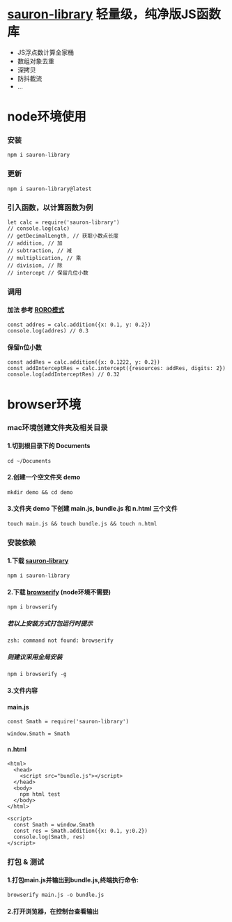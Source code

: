 
# [sauron-library](https://www.npmjs.com/package/sauron-library) 轻量级，纯净版JS函数库


+ JS浮点数计算全家桶
+ 数组对象去重
+ 深拷贝
+ 防抖截流
+ ...



# node环境使用

### 安装
```
npm i sauron-library
```
### 更新
```
npm i sauron-library@latest
```
### 引入函数，以计算函数为例
```
let calc = require('sauron-library')
// console.log(calc)    
// getDecimalLength, // 获取小数点长度
// addition, // 加
// subtraction, // 减
// multiplication, // 乘
// division, // 除
// intercept // 保留几位小数

```

### 调用

#### 加法 参考 [RORO模式](https://zhuanlan.zhihu.com/p/34025104)
```
const addres = calc.addition({x: 0.1, y: 0.2})
console.log(addres) // 0.3
```
#### 保留n位小数
```
const addRes = calc.addition({x: 0.1222, y: 0.2})
const addInterceptRes = calc.intercept({resources: addRes, digits: 2})
console.log(addInterceptRes) // 0.32
```

# browser环境

### mac环境创建文件夹及相关目录

#### 1.切到根目录下的 Documents
```
cd ~/Documents
```
#### 2.创建一个空文件夹 demo
```
mkdir demo && cd demo
```

#### 3.文件夹 demo 下创建 main.js, bundle.js 和 n.html 三个文件
```
touch main.js && touch bundle.js && touch n.html
```

### 安装依赖
#### 1.下载 [sauron-library](https://www.npmjs.com/package/sauron-npm)
```
npm i sauron-library
```

#### 2.下载 [browserify](https://www.npmjs.com/package/browserify) (node环境不需要)

```
npm i browserify
```
##### 若以上安装方式打包运行时提示
```
zsh: command not found: browserify
```

##### 则建议采用全局安装
```
npm i browserify -g
```

#### 3.文件内容

#### main.js
```
const Smath = require('sauron-library')

window.Smath = Smath
```
#### n.html
```
<html>
  <head>
    <script src="bundle.js"></script>
  </head>
  <body>
    npm html test
  </body>
</html>

<script>
  const Smath = window.Smath
  const res = Smath.addition({x: 0.1, y:0.2})
  console.log(Smath, res)
</script>
```

### 打包 & 测试
#### 1.打包main.js并输出到bundle.js,终端执行命令:
```
browserify main.js -o bundle.js
```

#### 2.打开浏览器，在控制台查看输出
